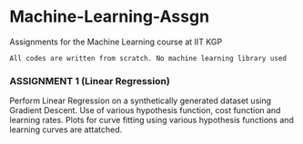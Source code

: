 # Machine-Learning-Assgn
Assignments for the Machine Learning course at IIT KGP

`All codes are written from scratch. No machine learning library used`

### ASSIGNMENT 1 (Linear Regression)
Perform Linear Regression on a synthetically generated dataset using Gradient Descent. Use of various hypothesis function, cost function and learning rates.
Plots for curve fitting using various hypothesis functions and learning curves are attatched.
